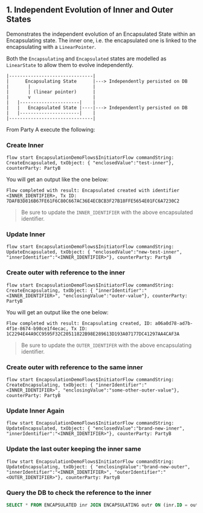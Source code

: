 
## 1. Independent Evolution of Inner and Outer States

Demonstrates the independent evolution of an Encapsulated State within an Encapsulating state. The inner one, i.e. the encapsulated one is linked to the encapsulating with a `LinearPointer`.

Both the `Encapsulating` and `Encapsulated` states are modelled as `LinearState` to allow them to evolve independently.

```
|-------------------------------|
|      Encapsulating State      |---> Independently persisted on DB
|       |                       |
|       | (linear pointer)      |
|       v                       |
|   |----------------------|    |
|   |   Encapsulated State |----|---> Independently persisted on DB
|   |----------------------|    |
|-------------------------------|
```



From Party A execute the following:

### Create Inner

```shell
flow start EncapsulationDemoFlows$InitiatorFlow commandString: CreateEncapsulated, txObject: { "enclosedValue":"test-inner"}, counterParty: PartyB
```

You will get an output like the one below:

```shell
Flow completed with result: Encapsulated created with identifier <INNER_IDENTIFIER>, Tx ID: 7DAFB3D816B67FE61F6C80C667AC36E4ECBCB3F27B18FFE5654E01FC6A7230C2
```

> Be sure to update the `INNER_IDENTIFIER` with the above encapsulated identifier.

### Update Inner

```shell
flow start EncapsulationDemoFlows$InitiatorFlow commandString: UpdateEncapsulated, txObject: { "enclosedValue":"new-test-inner", "innerIdentifier":"<INNER_IDENTIFIER>"}, counterParty: PartyB
```


### Create outer with reference to the inner

```shell
flow start EncapsulationDemoFlows$InitiatorFlow commandString: CreateEncapsulating, txObject: { "innerIdentifier":"<INNER_IDENTIFIER>", "enclosingValue":"outer-value"}, counterParty: PartyB
```

You will get an output like the one below:

```shell
Flow completed with result: Encapsulating created, ID: a06a0d78-ad7b-4f1e-8674-b98ce1f4ecac, Tx ID: 1C2294E44A9CC9595F32C20511822B98E289613D193A07177DC41297AA4CAF3A

```
> Be sure to update the `OUTER_IDENTIFER` with the above encapsulating identifier.


### Create outer with reference to the same inner

```shell
flow start EncapsulationDemoFlows$InitiatorFlow commandString: CreateEncapsulating, txObject: { "innerIdentifier":"<INNER_IDENTIFIER>", "enclosingValue":"some-other-outer-value"}, counterParty: PartyB
```

### Update Inner Again

```shell
flow start EncapsulationDemoFlows$InitiatorFlow commandString: UpdateEncapsulated, txObject: { "enclosedValue":"brand-new-inner", "innerIdentifier":"<INNER_IDENTIFIER>"}, counterParty: PartyB
```

### Update the last outer keeping the inner same

```shell
flow start EncapsulationDemoFlows$InitiatorFlow commandString: UpdateEncapsulating, txObject: { "enclosingValue":"brand-new-outer", "innerIdentifier":"<INNER_IDENTIFIER>", "outerIdentifier":"<OUTER_IDENTIFIER>"}, counterParty: PartyB
```

### Query the DB to check the reference to the inner
```sql
SELECT * FROM ENCAPSULATED inr JOIN ENCAPSULATING outr ON (inr.ID = outr.ENCAPSULATED_ID) WHERE inr.TRANSACTION_ID IN (SELECT TRANSACTION_ID FROM VAULT_STATES vs WHERE vs.STATE_STATUS=0) AND outr.TRANSACTION_ID IN (SELECT TRANSACTION_ID FROM VAULT_STATES vs2 WHERE vs2.STATE_STATUS=0)

```